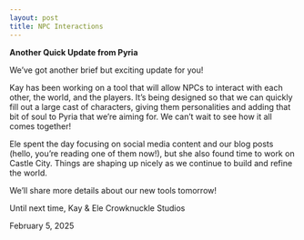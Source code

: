 ```yaml
---
layout: post
title: NPC Interactions
---
```


**Another Quick Update from Pyria**

We’ve got another brief but exciting update for you!

Kay has been working on a tool that will allow NPCs to interact with each other, the world, and the players. It’s being designed so that we can quickly fill out a large cast of characters, giving them personalities and adding that bit of soul to Pyria that we’re aiming for. We can’t wait to see how it all comes together!

Ele spent the day focusing on social media content and our blog posts (hello, you’re reading one of them now!), but she also found time to work on Castle City. Things are shaping up nicely as we continue to build and refine the world.

We’ll share more details about our new tools tomorrow!

Until next time,
Kay & Ele
Crowknuckle Studios

February 5, 2025
